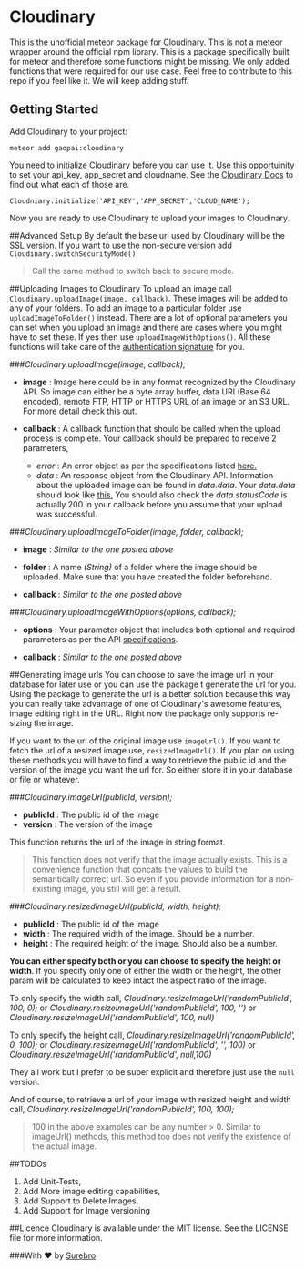 # Cloudinary

This is the unofficial meteor package for Cloudinary. This is not a meteor wrapper around the official npm library. This is a package specifically built for meteor and therefore some functions might be missing. We only added functions that were required for our use case. Feel free to contribute to this repo if you feel like it. We will keep adding stuff.

## Getting Started

Add Cloudinary to your project:

`
meteor add gaopai:cloudinary
`

You need to initialize Cloudinary before you can use it. Use this opportuinity to set your api_key, app_secret and cloudname.
See the [Cloudinary Docs](http://cloudinary.com/documentation/api_and_access_identifiers) to find out what each of those are.

`
Cloudniary.initialize('API_KEY','APP_SECRET','CLOUD_NAME');
`

Now you are ready to use Cloudinary to upload your images to Cloudinary.

##Advanced Setup
By default the base url used by Cloudinary will be the SSL version. If you want to use the non-secure version add `Cloudinary.switchSecurityMode()`

> Call the same method to switch back to secure mode. 

##Uploading Images to Cloudinary
To upload an image call `Cloudinary.uploadImage(image, callback)`. These images will be added to any of your folders. To add an image to a particular folder use `uploadImageToFolder()` instead. There are a lot of optional parameters you can set when you upload an image and there are cases where you might have to set these. If yes then use `uploadImageWithOptions()`. All these functions will take care of the [authentication signature](http://cloudinary.com/documentation/upload_images#creating_api_authentication_signatures) for you.

 
###*Cloudinary.uploadImage(image, callback);*
- **image** : Image here could be in any format recognized by the Cloudinary API. So image can either be a byte array buffer, data URI (Base 64 encoded), remote FTP, HTTP or HTTPS URL of an image or an S3 URL. For more detail check [this](http://cloudinary.com/documentation/image_upload_api_reference#upload) out.


- **callback** : A callback function that should be called when the upload process is complete. Your callback should be prepared to receive 2 parameters, 

  - *error* : An error object as per the specifications listed [here.](http://cloudinary.com/documentation/admin_api#error_handling)
  - *data* : An response object from the Cloudinary API. Information about the uploaded image can be found in *data.data*. Your *data.data* should look like [this.](http://cloudinary.com/documentation/upload_images#upload_response) You should also check the *data.statusCode* is actually 200 in your callback before you assume that your upload was successful.  


###*Cloudinary.uploadImageToFolder(image, folder, callback);*
- **image** : *Similar to the one posted above*

- **folder** : A name *(String)* of a folder where the image should be uploaded. Make sure that you have created the folder beforehand.


- **callback** : *Similar to the one posted above*

###*Cloudinary.uploadImageWithOptions(options, callback);*
- **options** : Your parameter object that includes both optional and required parameters as per the API [specifications](http://cloudinary.com/documentation/image_upload_api_reference#upload).

- **callback** : *Similar to the one posted above*

##Generating image urls
You can choose to save the image url in your database for later use or you can use the package t generate the url for you. Using the package to generate the url is a better solution because this way you can really take advantage of one of Cloudinary's awesome features, image editing right in the URL. Right now the package only supports re-sizing the image. 

If you want to the url of the original image use `imageUrl()`. If you want to fetch the url of a resized image use, `resizedImageUrl()`. If you plan on using these methods you will have to find a way to retrieve the public id and the version of the image you want the url for. So either store it in your database or file or whatever.

###*Cloudinary.imageUrl(publicId, version);*
- **publicId** : The public id of the image
- **version** : The version of the image

This function returns the url of the image in string format.
> This function does not verify that the image actually exists. This is a convenience function that concats the values to build the semantically correct url. So even if you provide information for a non-existing image, you still will get a result.

###*Cloudinary.resizedImageUrl(publicId, width, height);*
- **publicId** : The public id of the image
- **width** : The required width of the image. Should be a number.
- **height** : The required height of the image. Should also be a number.

**You can either specify both or you can choose to specify the height or width**. If you specify only one of either the width or the height, the other param will be calculated to keep intact the aspect ratio of the image. 

To only specify the width call, *Cloudinary.resizeImageUrl('randomPublicId', 100, 0);* or *Cloudinary.resizeImageUrl('randomPublicId', 100, '')*  or *Cloudinary.resizeImageUrl('randomPublicId', 100, null)*

To only specify the height call, *Cloudinary.resizeImageUrl('randomPublicId', 0, 100);* or *Cloudinary.resizeImageUrl('randomPublicId',  '', 100)*  or *Cloudinary.resizeImageUrl('randomPublicId', null,100)* 

They all work but I prefer to be super explicit and therefore just use the `null` version. 

And of course, to retrieve a url of your image with resized height and width call, *Cloudinary.resizeImageUrl('randomPublicId', 100, 100);* 

> 100 in the above examples can be any number > 0. Similar to imageUrl() methods, this method too does not verify the existence of the actual image.

##TODOs
1. Add Unit-Tests,
2. Add More image editing capabilities,
3. Add Support to Delete Images,
4. Add Support for Image versioning

##Licence
Cloudinary is available under the MIT license. See the LICENSE file for more information.

###With ♥ by [Surebro](http://surebro.com)
